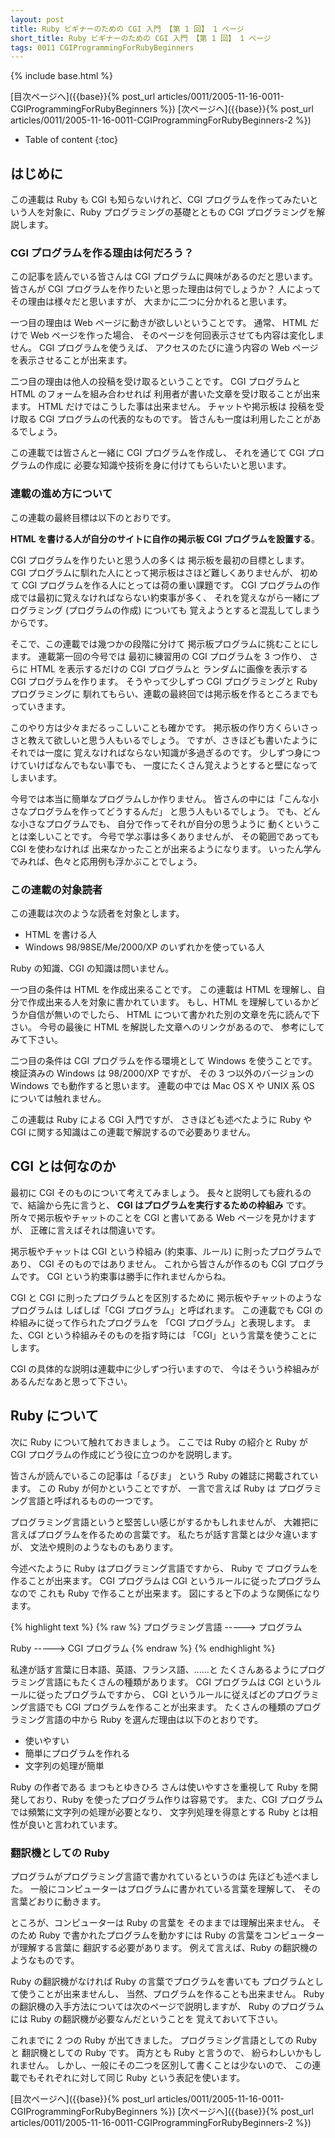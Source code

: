 ```yaml
---
layout: post
title: Ruby ビギナーのための CGI 入門 【第 1 回】 1 ページ
short_title: Ruby ビギナーのための CGI 入門 【第 1 回】 1 ページ
tags: 0011 CGIProgrammingForRubyBeginners
---
```

{% include base.html %}


[目次ページへ]({{base}}{% post_url articles/0011/2005-11-16-0011-CGIProgrammingForRubyBeginners %})
[次ページへ]({{base}}{% post_url articles/0011/2005-11-16-0011-CGIProgrammingForRubyBeginners-2 %})

* Table of content
{:toc}


## はじめに

この連載は Ruby も CGI も知らないけれど、CGI プログラムを作ってみたいという人を対象に、Ruby プログラミングの基礎とともの CGI プログラミングを解説します。

### CGI プログラムを作る理由は何だろう？

この記事を読んでいる皆さんは
CGI プログラムに興味があるのだと思います。
皆さんが CGI プログラムを作りたいと思った理由は何でしょうか？
人によってその理由は様々だと思いますが、
大まかに二つに分かれると思います。

一つ目の理由は Web ページに動きが欲しいということです。
通常、 HTML だけで Web ページを作った場合、
そのページを何回表示させても内容は変化しません。
CGI プログラムを使うえば、
アクセスのたびに違う内容の Web ページを表示させることが出来ます。

二つ目の理由は他人の投稿を受け取るということです。
CGI プログラムと HTML のフォームを組み合わせれば
利用者が書いた文章を受け取ることが出来ます。
HTML だけではこうした事は出来ません。
チャットや掲示板は
投稿を受け取る CGI プログラムの代表的なものです。
皆さんも一度は利用したことがあるでしょう。

この連載では皆さんと一緒に CGI プログラムを作成し、
それを通じて CGI プログラムの作成に
必要な知識や技術を身に付けてもらいたいと思います。

### 連載の進め方について

この連載の最終目標は以下のとおりです。

__HTML を書ける人が自分のサイトに自作の掲示板 CGI プログラムを設置する__。

CGI プログラムを作りたいと思う人の多くは
掲示板を最初の目標とします。
CGI プログラムに馴れた人にとって掲示板はさほど難しくありませんが、
初めて CGI プログラムを作る人にとっては荷の重い課題です。
CGI プログラムの作成では最初に覚えなければならない約束事が多く、
それを覚えながら一緒にプログラミング (プログラムの作成) についても
覚えようとすると混乱してしまうからです。

そこで、この連載では幾つかの段階に分けて
掲示板プログラムに挑むことにします。
連載第一回の今号では
最初に練習用の CGI プログラムを 3 つ作り、
さらに HTML を表示するだけの CGI プログラムと
ランダムに画像を表示する CGI プログラムを作ります。
そうやって少しずつ CGI プログラミングと Ruby プログラミングに
馴れてもらい、連載の最終回では掲示板を作るところまでもっていきます。

このやり方は少々まだるっこしいことも確かです。
掲示板の作り方くらいさっさと教えて欲しいと思う人もいるでしょう。
ですが、さきほども書いたようにそれでは一度に
覚えなければならない知識が多過ぎるのです。
少しずつ身につけていけばなんでもない事でも、
一度にたくさん覚えようとすると壁になってしまいます。

今号では本当に簡単なプログラムしか作りません。
皆さんの中には「こんな小さなプログラムを作ってどうするんだ」
と思う人もいるでしょう。
でも、どんな小さなプログラムでも、
自分で作ってそれが自分の思うように
動くということは楽しいことです。
今号で学ぶ事は多くありませんが、
その範囲であっても CGI を使わなければ
出来なかったことが出来るようになります。
いったん学んでみれば、色々と応用例も浮かぶことでしょう。

### この連載の対象読者

この連載は次のような読者を対象とします。

* HTML を書ける人
* Windows 98/98SE/Me/2000/XP のいずれかを使っている人


Ruby の知識、CGI の知識は問いません。

一つ目の条件は HTML を作成出来ることです。
この連載は HTML を理解し、自分で作成出来る人を対象に書かれています。
もし、HTML を理解しているかどうか自信が無いのでしたら、
HTML について書かれた別の文章を先に読んで下さい。
今号の最後に HTML を解説した文章へのリンクがあるので、
参考にしてみて下さい。

二つ目の条件は CGI プログラムを作る環境として Windows を使うことです。
検証済みの Windows は 98/2000/XP ですが、
その 3 つ以外のバージョンの Windows でも動作すると思います。
連載の中では Mac OS X や UNIX 系 OS については触れません。

この連載は Ruby による CGI 入門ですが、
さきほども述べたように Ruby や CGI
に関する知識はこの連載で解説するので必要ありません。

## CGI とは何なのか

最初に CGI そのものについて考えてみましょう。
長々と説明しても疲れるので、結論から先に言うと、
__CGI はプログラムを実行するための枠組み__ です。
所々で掲示板やチャットのことを CGI と書いてある
Web ページを見かけますが、
正確に言えばそれは間違いです。

掲示板やチャットは
CGI という枠組み (約束事、ルール) に則ったプログラムであり、
CGI そのものではありません。
これから皆さんが作るのも CGI プログラムです。
CGI という約束事は勝手に作れませんからね。

CGI と CGI に則ったプログラムとを区別するために
掲示板やチャットのようなプログラムは
しばしば「CGI プログラム」と呼ばれます。
この連載でも CGI の枠組みに従って作られたプログラムを
「CGI プログラム」と表現します。
また、CGI という枠組みそのものを指す時には
「CGI」という言葉を使うことにします。

CGI の具体的な説明は連載中に少しずつ行いますので、
今はそういう枠組みがあるんだなあと思って下さい。

## Ruby について

次に Ruby について触れておきましょう。
ここでは Ruby の紹介と 
Ruby が CGI プログラムの作成にどう役に立つのかを説明します。

皆さんが読んでいるこの記事は「るびま」
という Ruby の雑誌に掲載されています。
この Ruby が何かということですが、
一言で言えば Ruby は
プログラミング言語と呼ばれるものの一つです。

プログラミング言語というと堅苦しい感じがするかもしれませんが、
大雑把に言えばプログラムを作るための言葉です。
私たちが話す言葉とは少々違いますが、
文法や規則のようなものもあります。

今述べたように Ruby はプログラミング言語ですから、
Ruby で プログラムを作ることが出来ます。
CGI プログラムは CGI というルールに従ったプログラムなので
これも Ruby で作ることが出来ます。
図にすると下のような関係になります。

{% highlight text %}
{% raw %}
プログラミング言語 -----> プログラム

Ruby               -----> CGI プログラム
{% endraw %}
{% endhighlight %}


私達が話す言葉に日本語、英語、フランス語、……と
たくさんあるようにプログラミング言語にもたくさんの種類があります。
CGI プログラムは CGI というルールに従ったプログラムですから、
CGI というルールに従えばどのプログラミング言語でも 
CGI プログラムを作ることが出来ます。
たくさんの種類のプログラミング言語の中から
Ruby を選んだ理由は以下のとおりです。

* 使いやすい
* 簡単にプログラムを作れる
* 文字列の処理が簡単


Ruby の作者である まつもとゆきひろ さんは使いやすさを重視して
Ruby を開発しており、Ruby を使ったプログラム作りは容易です。
また、CGI プログラムでは頻繁に文字列の処理が必要となり、
文字列処理を得意とする Ruby とは相性が良いと言われています。

### 翻訳機としての Ruby

プログラムがプログラミング言語で書かれているというのは
先ほども述べました。
一般にコンピューターはプログラムに書かれている言葉を理解して、
その言葉どおりに動きます。

ところが、コンピューターは Ruby の言葉を
そのままでは理解出来ません。
そのため Ruby で書かれたプログラムを動かすには
Ruby の言葉をコンピューターが理解する言葉に
翻訳する必要があります。
例えて言えば、Ruby の翻訳機のようなものです。

Ruby の翻訳機がなければ Ruby の言葉でプログラムを書いても
プログラムとして使うことが出来ませんし、
当然、プログラムを作ることも出来ません。
Ruby の翻訳機の入手方法については次のページで説明しますが、
Ruby のプログラムには Ruby の翻訳機が必要なんだということを
覚えておいて下さい。

これまでに 2 つの Ruby が出てきました。
プログラミング言語としての Ruby と 翻訳機としての Ruby です。
両方とも Ruby と言うので、
紛らわしいかもしれません。
しかし、一般にその二つを区別して書くことは少ないので、
この連載でもそれぞれに対して同じ Ruby という表記を使います。

[目次ページへ]({{base}}{% post_url articles/0011/2005-11-16-0011-CGIProgrammingForRubyBeginners %})
[次ページへ]({{base}}{% post_url articles/0011/2005-11-16-0011-CGIProgrammingForRubyBeginners-2 %})


